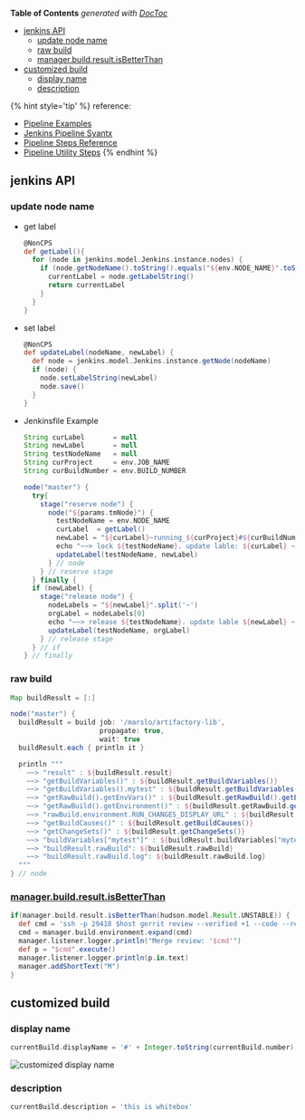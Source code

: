 <!-- START doctoc generated TOC please keep comment here to allow auto update -->
<!-- DON'T EDIT THIS SECTION, INSTEAD RE-RUN doctoc TO UPDATE -->
**Table of Contents**  *generated with [DocToc](https://github.com/thlorenz/doctoc)*

- [jenkins API](#jenkins-api)
  - [update node name](#update-node-name)
  - [raw build](#raw-build)
  - [manager.build.result.isBetterThan](#managerbuildresultisbetterthan)
- [customized build](#customized-build)
  - [display name](#display-name)
  - [description](#description)

<!-- END doctoc generated TOC please keep comment here to allow auto update -->

{% hint style='tip' %}
reference:
- [Pipeline Examples](https://www.jenkins.io/doc/pipeline/examples/)
- [Jenkins Pipeline Syantx](https://kb.novaordis.com/index.php/Jenkins_Pipeline_Syntax)
- [Pipeline Steps Reference](https://www.jenkins.io/doc/pipeline/steps/)
- [Pipeline Utility Steps](https://www.jenkins.io/doc/pipeline/steps/pipeline-utility-steps/#pipeline-utility-steps)
{% endhint %}

## jenkins API
### update node name
- get label
  ```groovy
  @NonCPS
  def getLabel(){
    for (node in jenkins.model.Jenkins.instance.nodes) {
      if (node.getNodeName().toString().equals("${env.NODE_NAME}".toString())) {
        currentLabel = node.getLabelString()
        return currentLabel
      }
    }
  }
  ```

- set label
  ```groovy
  @NonCPS
  def updateLabel(nodeName, newLabel) {
    def node = jenkins.model.Jenkins.instance.getNode(nodeName)
    if (node) {
      node.setLabelString(newLabel)
      node.save()
    }
  }
  ```

- Jenkinsfile Example
  ```groovy
  String curLabel       = null
  String newLabel       = null
  String testNodeName   = null
  String curProject     = env.JOB_NAME
  String curBuildNumber = env.BUILD_NUMBER

  node("master") {
    try{
      stage("reserve node") {
        node("${params.tmNode}") {
          testNodeName = env.NODE_NAME
          curLabel  = getLabel()
          newLabel = "${curLabel}~running_${curProject}#${curBuildNumber}"
          echo "~~> lock ${testNodeName}. update lable: ${curLabel} ~> ${newLabel}"
          updateLabel(testNodeName, newLabel)
        } // node
      } // reserve stage
    } finally {
    if (newLabel) {
      stage("release node") {
        nodeLabels = "${newLabel}".split('~')
        orgLabel = nodeLabels[0]
        echo "~~> release ${testNodeName}. update lable ${newLabel} ~> ${orgLabel}"
        updateLabel(testNodeName, orgLabel)
      } // release stage
    } // if
  } // finally
  ```

### raw build
```groovy
Map buildResult = [:]

node("master") {
  buildResult = build job: '/marslo/artifactory-lib',
                      propagate: true,
                      wait: true
  buildResult.each { println it }

  println """
    ~~> "result" : ${buildResult.result}
    ~~> "getBuildVariables()" : ${buildResult.getBuildVariables()}
    ~~> "getBuildVariables().mytest" : ${buildResult.getBuildVariables().mytest}
    ~~> "getRawBuild().getEnvVars()" : ${buildResult.getRawBuild().getEnvVars()}
    ~~> "getRawBuild().getEnvironment()" : ${buildResult.getRawBuild.getEnvironment()}
    ~~> "rawBuild.environment.RUN_CHANGES_DISPLAY_URL" : ${buildResult.rawBuild.environment.RUN_CHANGES_DISPLAY_URL}
    ~~> "getBuildCauses()" : ${buildResult.getBuildCauses()}
    ~~> "getChangeSets()" : ${buildResult.getChangeSets()}
    ~~> "buildVariables["mytest"]" : ${buildResult.buildVariables["mytest"]}
    ~~> "buildResult.rawBuild": ${buildResult.rawBuild}
    ~~> "buildResult.rawBuild.log": ${buildResult.rawBuild.log}
  """
} // node
```

### [manager.build.result.isBetterThan](https://stackoverflow.com/a/26410694/2940319)
```groovy
if(manager.build.result.isBetterThan(hudson.model.Result.UNSTABLE)) {
  def cmd = 'ssh -p 29418 $host gerrit review --verified +1 --code --review +2 --submit $GERRIT_CHANGE_NUMBER,$GERRIT_PATCHSET_NUMBER'
  cmd = manager.build.environment.expand(cmd)
  manager.listener.logger.println("Merge review: '$cmd'")
  def p = "$cmd".execute()
  manager.listener.logger.println(p.in.text)
  manager.addShortText("M")
}
```

## customized build
### display name
```groovy
currentBuild.displayName = '#' + Integer.toString(currentBuild.number) + ' mytest'
```
![customized display name](../../screenshot/jenkins/showDisplayName.png)

### description
```groovy
currentBuild.description = 'this is whitebox'
```
